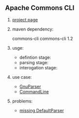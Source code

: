 ## Apache Commons CLI
1. [project page](http://commons.apache.org/proper/commons-cli/introduction.html)
2. maven dependency:

     <dependency>
     <groupId>commons-cli</groupId>
     <artifactId>commons-cli</artifactId>
     <version>1.2</version>
     </dependency>
3. usge:
    - defintion stage:
    - parsing stage:
    - interogation stage:
4. use case:
    - [GnuParser](http://www.programcreek.com/java-api-examples/index.php?api=org.apache.commons.cli.GnuParser)
    - [CommandLine](https://commons.apache.org/proper/commons-cli/javadocs/api-release/org/apache/commons/cli/CommandLine.html)
    
5. problems:
    - [missing  DefaultParser ](http://stackoverflow.com/questions/15732696/defaultparser-in-apache-commons-cli)
